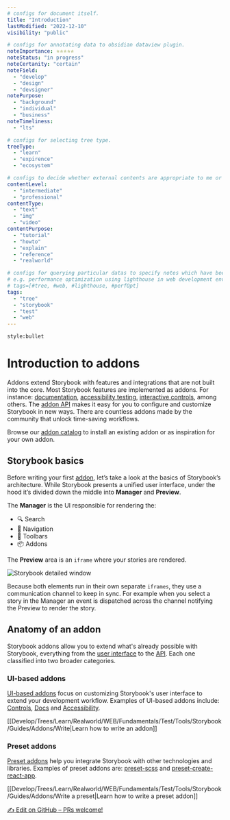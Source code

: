 ```yaml
---
# configs for document itself.
title: "Introduction"
lastModified: "2022-12-10"
visibility: "public"

# configs for annotating data to obsidian dataview plugin.
noteImportance: ⭐⭐⭐⭐⭐
noteStatus: "in progress"
noteCertanity: "certain"
noteField:
  - "develop"
  - "design"
  - "devsigner"
notePurpose:
  - "background"
  - "individual"
  - "business"
noteTimeliness:
  - "lts"

# configs for selecting tree type.
treeType:
  - "learn"
  - "expirence"
  - "ecosystem"

# configs to decide whether external contents are appropriate to me or not.
contentLevel:
  - "intermediate"
  - "professional"
contentType:
  - "text"
  - "img"
  - "video"
contentPurpose:
  - "tutorial"
  - "howto"
  - "explain"
  - "reference"
  - "realworld"

# configs for querying particular datas to specify notes which have been noted expirences related to particular subject.
# e.g. performance optimization using lighthouse in web development environments:
# tags=[#tree, #web, #lighthouse, #perfOpt]
tags:
  - "tree"
  - "storybook"
  - "test"
  - "web"
---
```

```toc
style:bullet
```
# Introduction to addons
Addons extend Storybook with features and integrations that are not built into the core. Most Storybook features are implemented as addons. For instance: [documentation](https://storybook.js.org/docs/react/writing-docs/introduction), [accessibility testing](https://github.com/storybookjs/storybook/tree/master/addons/a11y), [interactive controls](https://storybook.js.org/docs/react/essentials/controls), among others. The [addon API](https://storybook.js.org/docs/react/addons/addons-api) makes it easy for you to configure and customize Storybook in new ways. There are countless addons made by the community that unlock time-saving workflows.

Browse our [addon catalog](https://storybook.js.org/addons) to install an existing addon or as inspiration for your own addon.

## Storybook basics

Before writing your first [addon](https://storybook.js.org/addons), let’s take a look at the basics of Storybook’s architecture. While Storybook presents a unified user interface, under the hood it’s divided down the middle into **Manager** and **Preview**.

The **Manager** is the UI responsible for rendering the:

-   🔍 Search
-   🧭 Navigation
-   🔗 Toolbars
-   📦 Addons

The **Preview** area is an `iframe` where your stories are rendered.

![Storybook detailed window](https://storybook.js.org/f1d5213d42bc4321123f8a3d5f4b5076/manager-preview.jpg)

Because both elements run in their own separate `iframes`, they use a communication channel to keep in sync. For example when you select a story in the Manager an event is dispatched across the channel notifying the Preview to render the story.

## Anatomy of an addon

Storybook addons allow you to extend what's already possible with Storybook, everything from the [user interface](https://storybook.js.org/docs/react/addons/addon-types) to the [API](https://storybook.js.org/docs/react/addons/addons-api). Each one classified into two broader categories.

### UI-based addons

[UI-based addons](https://storybook.js.org/docs/react/addons/addon-types#ui-based-addons) focus on customizing Storybook's user interface to extend your development workflow. Examples of UI-based addons include: [Controls](https://storybook.js.org/docs/react/essentials/controls), [Docs](https://storybook.js.org/docs/react/writing-docs/introduction) and [Accessibility](https://github.com/storybookjs/storybook/tree/master/addons/a11y).

[[Develop/Trees/Learn/Realworld/WEB/Fundamentals/Test/Tools/Storybook/Guides/Addons/Write|Learn how to write an addon]]

### Preset addons

[Preset addons](https://storybook.js.org/docs/react/addons/addon-types#preset-addons) help you integrate Storybook with other technologies and libraries. Examples of preset addons are: [preset-scss](https://github.com/storybookjs/presets/tree/master/packages/preset-scss) and [preset-create-react-app](https://github.com/storybookjs/presets/tree/master/packages/preset-create-react-app).

[[Develop/Trees/Learn/Realworld/WEB/Fundamentals/Test/Tools/Storybook/Guides/Addons/Write a preset|Learn how to write a preset addon]]

<a href="https://github.com/storybookjs/storybook/tree/next/docs/addons/introduction.md" target="_blank" rel="noopener" class="e1soj9vu1 e1ja7avb2 css-1ii1tfm e1ja7avb1"><span class="css-1xdhyk6 e1ja7avb3"><span role="img" aria-label="write">✍️</span> <!-- -->Edit on GitHub – PRs welcome!</span></a>
